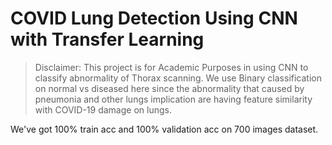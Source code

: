 # COVID Lung Detection Using CNN with Transfer Learning

> Disclaimer: This project is for Academic Purposes in using CNN to classify abnormality of Thorax scanning. We use Binary classification on normal vs diseased here since the abnormality that caused by pneumonia and other lungs implication are having feature similarity with COVID-19 damage on lungs.

We've got 100% train acc and 100% validation acc on 700 images dataset.
